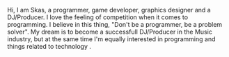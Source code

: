Hi, I am Skas, a programmer, game developer, graphics designer and a DJ/Producer. I love the feeling of competition when it comes to programming. I believe in this thing, "Don't be a programmer, be a problem solver". My dream is to become a successfull DJ/Producer in the Music industry, but at the same time I'm equally interested in programming and things related to technology .